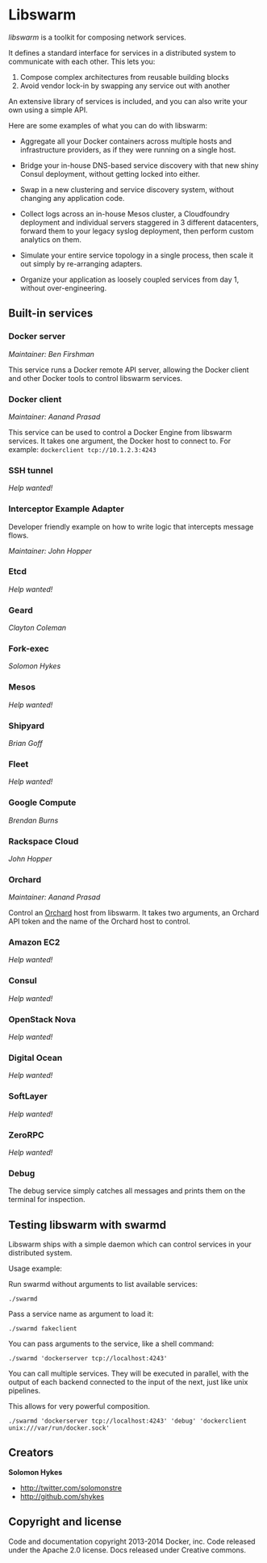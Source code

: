 # Libswarm

*libswarm* is a toolkit for composing network services.

It defines a standard interface for services in a distributed system to communicate with each other. This lets you:

1. Compose complex architectures from reusable building blocks
2. Avoid vendor lock-in by swapping any service out with another

An extensive library of services is included, and you can also write your own using a simple API.

Here are some examples of what you can do with libswarm:

* Aggregate all your Docker containers across multiple hosts and infrastructure providers, as if they were running on a single host.

* Bridge your in-house DNS-based service discovery with that new shiny Consul deployment, without getting locked into either.

* Swap in a new clustering and service discovery system, without changing any application code.

* Collect logs across an in-house Mesos cluster, a Cloudfoundry deployment and individual servers staggered in 3 different datacenters, forward them to your legacy syslog deployment, then perform custom analytics on them.

* Simulate your entire service topology in a single process, then scale it out simply by re-arranging adapters.

* Organize your application as loosely coupled services from day 1, without over-engineering.

## Built-in services

### Docker server

*Maintainer: Ben Firshman*

This service runs a Docker remote API server, allowing the Docker client and other Docker tools to control libswarm services.


### Docker client

*Maintainer: Aanand Prasad*

This service can be used to control a Docker Engine from libswarm services. It takes one argument, the Docker host to connect to. For example: `dockerclient tcp://10.1.2.3:4243`

### SSH tunnel

*Help wanted!*

### Interceptor Example Adapter

Developer friendly example on how to write logic that intercepts message flows.

*Maintainer: John Hopper*

### Etcd

*Help wanted!*

### Geard

*Clayton Coleman*

### Fork-exec

*Solomon Hykes*

### Mesos

*Help wanted!*

### Shipyard

*Brian Goff*

### Fleet

*Help wanted!*

### Google Compute

*Brendan Burns*

### Rackspace Cloud

*John Hopper*

### Orchard

*Maintainer: Aanand Prasad*

Control an [Orchard](https://www.orchardup.com/) host from libswarm. It takes two arguments, an Orchard API token and the name of the Orchard host to control.

### Amazon EC2

*Help wanted!*

### Consul

*Help wanted!*

### OpenStack Nova

*Help wanted!*

### Digital Ocean

*Help wanted!*

### SoftLayer

*Help wanted!*

### ZeroRPC

*Help wanted!*

### Debug

The debug service simply catches all messages and prints them on the terminal for inspection.


## Testing libswarm with swarmd

Libswarm ships with a simple daemon which can control services in your distributed system.

Usage example:


Run swarmd without arguments to list available services:

```
./swarmd
```

Pass a service name as argument to load it:

```
./swarmd fakeclient
```

You can pass arguments to the service, like a shell command:

```
./swarmd 'dockerserver tcp://localhost:4243'
```

You can call multiple services. They will be executed in parallel, with the output
of each backend connected to the input of the next, just like unix pipelines.

This allows for very powerful composition.

```
./swarmd 'dockerserver tcp://localhost:4243' 'debug' 'dockerclient unix:///var/run/docker.sock'
```

## Creators

**Solomon Hykes**

- <http://twitter.com/solomonstre>
- <http://github.com/shykes>

## Copyright and license

Code and documentation copyright 2013-2014 Docker, inc. Code released under the Apache 2.0 license.
Docs released under Creative commons.
